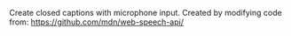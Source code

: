 Create closed captions with microphone input.
Created by modifying code from: https://github.com/mdn/web-speech-api/
